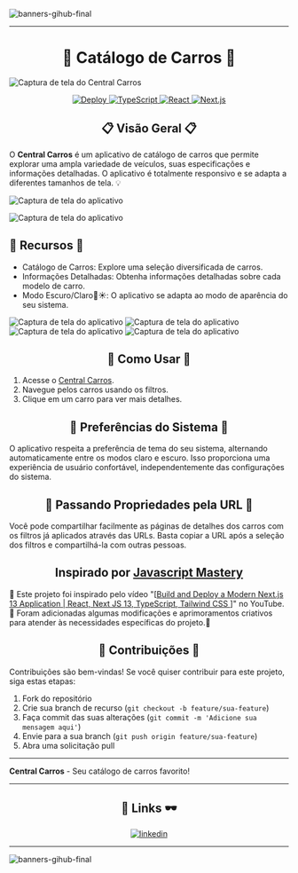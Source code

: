 ![banners-gihub-final](https://user-images.githubusercontent.com/100351576/198029195-06625761-f2a2-4e25-8729-e6ad58541c57.gif)

***

<div align="center">
  <h1>🚗 Catálogo de Carros 🚗</h1>
</div>

![Captura de tela do Central Carros](https://github.com/IasmimCristina/Car_App_Project/assets/100351576/e687904b-b1a1-4969-9a60-69145fa45bcf)
<div align="center">
  <a href="https://car-app-project-ipvz.vercel.app/">
    <img src="https://img.shields.io/badge/Deploy-Ver%20no%20Vercel-brightgreen" alt="Deploy" />
  </a>
  <a href="https://www.typescriptlang.org/">
    <img src="https://img.shields.io/badge/TypeScript-4.3.5-blue" alt="TypeScript" />
  </a>
  <a href="https://reactjs.org/">
    <img src="https://img.shields.io/badge/React-17.0.2-blue" alt="React" />
  </a>
  <a href="https://nextjs.org/">
    <img src="https://img.shields.io/badge/Next.js-11.1.0-blue" alt="Next.js" />
  </a>
</div>

<div align="center">
  <h2>📋 Visão Geral 📋</h2>
</div>


O **Central Carros** é um aplicativo de catálogo de carros que permite explorar uma ampla variedade de veículos, suas especificações e informações detalhadas. O aplicativo é totalmente responsivo e se adapta a diferentes tamanhos de tela. 💡

![Captura de tela do aplicativo](https://github.com/IasmimCristina/Car_App_Project/assets/100351576/2dcdd3d6-a857-4882-9d14-a243b1e18d4c)

![Captura de tela do aplicativo](https://github.com/IasmimCristina/Car_App_Project/assets/100351576/d7ee839f-a5a1-4d94-b5a8-4b0fc1c4e032)

## 📑 Recursos 📑

- Catálogo de Carros: Explore uma seleção diversificada de carros.
- Informações Detalhadas: Obtenha informações detalhadas sobre cada modelo de carro.
- Modo Escuro/Claro🌙☀️: O aplicativo se adapta ao modo de aparência do seu sistema.

![Captura de tela do aplicativo](https://github.com/IasmimCristina/Car_App_Project/assets/100351576/254ea994-1d82-4eb1-b87f-143ab68145b1)
![Captura de tela do aplicativo](https://github.com/IasmimCristina/Car_App_Project/assets/100351576/5ce997a2-1124-4dc7-bc6c-cfb917e17588)
![Captura de tela do aplicativo](https://github.com/IasmimCristina/Car_App_Project/assets/100351576/0458de07-09f3-4065-bf51-decd572abdb4)
![Captura de tela do aplicativo](https://github.com/IasmimCristina/Car_App_Project/assets/100351576/3ef4e44c-ca0f-4301-9510-f02b5344a452)


<div align="center">
  <h2>📌 Como Usar 📌</h2>
</div>

1. Acesse o [Central Carros](https://car-app-project-ipvz.vercel.app/).
2. Navegue pelos carros usando os filtros.
3. Clique em um carro para ver mais detalhes.

<div align="center">
  <h2>🎉 Preferências do Sistema 🎉</h2>
</div>



O aplicativo respeita a preferência de tema do seu sistema, alternando automaticamente entre os modos claro e escuro. Isso proporciona uma experiência de usuário confortável, independentemente das configurações do sistema.

<div align="center">
  <h2>📝 Passando Propriedades pela URL 📝</h2>
</div>

Você pode compartilhar facilmente as páginas de detalhes dos carros com os filtros já aplicados através das URLs. Basta copiar a URL após a seleção dos filtros e compartilhá-la com outras pessoas.

<div align="center">
  <h2>Inspirado por <a href="https://www.youtube.com/@javascriptmastery">Javascript Mastery</a></h2>
</div>

📌 Este projeto foi inspirado pelo vídeo "[[Build and Deploy a Modern Next.js 13 Application | React, Next JS 13, TypeScript, Tailwind CSS
](https://www.youtube.com/watch?v=pUNSHPyVryU&t=8509s)]" no YouTube. 🎉 Foram adicionadas algumas modificações e aprimoramentos criativos para atender às necessidades específicas do projeto.🤝

<div align="center">
  <h2>🤝 Contribuições 🤝</h2>
</div>


Contribuições são bem-vindas! Se você quiser contribuir para este projeto, siga estas etapas:

1. Fork do repositório
2. Crie sua branch de recurso (`git checkout -b feature/sua-feature`)
3. Faça commit das suas alterações (`git commit -m 'Adicione sua mensagem aqui'`)
4. Envie para a sua branch (`git push origin feature/sua-feature`)
5. Abra uma solicitação pull


---

**Central Carros** - Seu catálogo de carros favorito!



---

<div align="center">

## 🔗 Links 🕶️

</div>

<div align="center">
      
[![linkedin](https://img.shields.io/badge/linkedin-0A66C2?style=for-the-badge&logo=linkedin&logoColor=white)](https://www.linkedin.com/in/ias-cristina)
      
</div>

---

![banners-gihub-final](https://user-images.githubusercontent.com/100351576/198029195-06625761-f2a2-4e25-8729-e6ad58541c57.gif)


